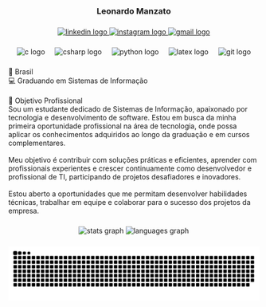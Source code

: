 <h3 align="center">Leonardo Manzato</h3>

###

<div align="center">
  <a href="https://www.linkedin.com/in/leomzto" target="_blank">
    <img src="https://raw.githubusercontent.com/maurodesouza/profile-readme-generator/master/src/assets/icons/social/linkedin/default.svg" width="40" height="25" alt="linkedin logo"  />
  </a>
  <a href="https://www.instagram.com/leomzto/" target="_blank">
    <img src="https://raw.githubusercontent.com/maurodesouza/profile-readme-generator/master/src/assets/icons/social/instagram/default.svg" width="40" height="25" alt="instagram logo"  />
  </a>
  <a href="https://is.gd/contato_leomzto" target="_blank">
    <img src="https://raw.githubusercontent.com/maurodesouza/profile-readme-generator/master/src/assets/icons/social/gmail/default.svg" width="40" height="25" alt="gmail logo"  />
  </a>
</div>

###

<div align="center">
  <img src="https://cdn.jsdelivr.net/gh/devicons/devicon/icons/c/c-original.svg" height="40" alt="c logo"  />
  <img width="12" />
  <img src="https://cdn.jsdelivr.net/gh/devicons/devicon/icons/csharp/csharp-original.svg" height="40" alt="csharp logo"  />
  <img width="12" />
  <img src="https://cdn.jsdelivr.net/gh/devicons/devicon/icons/python/python-original.svg" height="40" alt="python logo"  />
  <img width="12" />
  <img src="https://cdn.jsdelivr.net/gh/devicons/devicon/icons/latex/latex-original.svg" height="40" alt="latex logo"  />
  <img width="12" />
  <img src="https://cdn.jsdelivr.net/gh/devicons/devicon/icons/git/git-original.svg" height="40" alt="git logo"  />
</div>

###

<p align="left">📍 Brasil  <br>💻 Graduando em Sistemas de Informação  <br><br>🎯 Objetivo Profissional<br>Sou um estudante dedicado de Sistemas de Informação, apaixonado por tecnologia e desenvolvimento de software. Estou em busca da minha primeira oportunidade profissional na área de tecnologia, onde possa aplicar os conhecimentos adquiridos ao longo da graduação e em cursos complementares. <br><br>Meu objetivo é contribuir com soluções práticas e eficientes, aprender com profissionais experientes e crescer continuamente como desenvolvedor e profissional de TI, participando de projetos desafiadores e inovadores.<br><br>Estou aberto a oportunidades que me permitam desenvolver habilidades técnicas, trabalhar em equipe e colaborar para o sucesso dos projetos da empresa.</p>

###

<div align="center">
  <img src="https://github-readme-stats.vercel.app/api?username=leomzto&hide_title=false&hide_rank=false&show_icons=true&include_all_commits=true&count_private=true&disable_animations=false&theme=dracula&locale=en&hide_border=false&order=1" height="150" alt="stats graph"  />
  <img src="https://github-readme-stats.vercel.app/api/top-langs?username=leomzto&locale=en&hide_title=false&layout=compact&card_width=320&langs_count=5&theme=dracula&hide_border=false&order=2" height="150" alt="languages graph"  />
</div>

###

<img src="https://raw.githubusercontent.com/leomzto/leomzto/output/snake.svg" alt="Snake animation" />

###